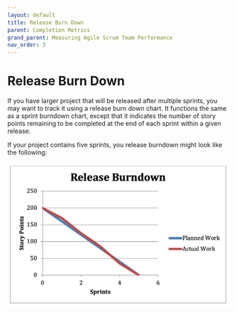```yaml
---
layout: default
title: Release Burn Down
parent: Completion Metrics
grand_parent: Measuring Agile Scrum Team Performance
nav_order: 3
---
```


# Release Burn Down

If you have larger project that will be released after multiple sprints, you may want to track it using a release burn down chart. It functions 
the same as a sprint burndown chart, except that it indicates the number of story points remaining to be completed at the end of each sprint within a given release.

If your project contains five sprints, you release burndown might look like the following:

![Release Burndown](../../img/release.png)
